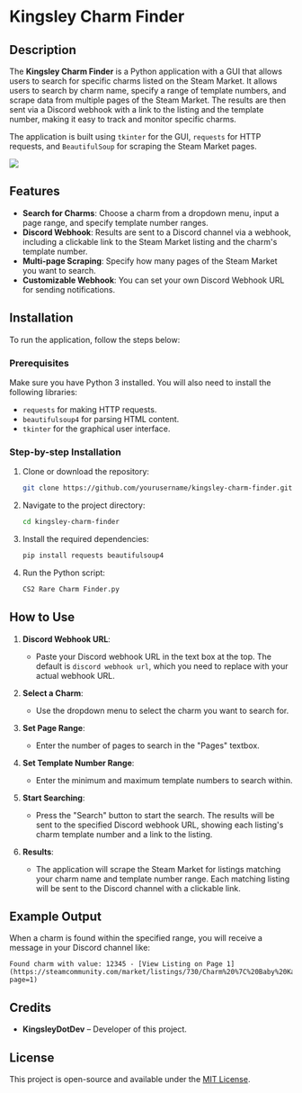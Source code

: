
# Kingsley Charm Finder

## Description

The **Kingsley Charm Finder** is a Python application with a GUI that allows users to search for specific charms listed on the Steam Market. It allows users to search by charm name, specify a range of template numbers, and scrape data from multiple pages of the Steam Market. The results are then sent via a Discord webhook with a link to the listing and the template number, making it easy to track and monitor specific charms.

The application is built using `tkinter` for the GUI, `requests` for HTTP requests, and `BeautifulSoup` for scraping the Steam Market pages.

![](https://i.imgur.com/xgamHhX.png)

## Features

- **Search for Charms**: Choose a charm from a dropdown menu, input a page range, and specify template number ranges.
- **Discord Webhook**: Results are sent to a Discord channel via a webhook, including a clickable link to the Steam Market listing and the charm's template number.
- **Multi-page Scraping**: Specify how many pages of the Steam Market you want to search.
- **Customizable Webhook**: You can set your own Discord Webhook URL for sending notifications.

## Installation

To run the application, follow the steps below:

### Prerequisites

Make sure you have Python 3 installed. You will also need to install the following libraries:

- `requests` for making HTTP requests.
- `beautifulsoup4` for parsing HTML content.
- `tkinter` for the graphical user interface.

### Step-by-step Installation

1. Clone or download the repository:
   ```bash
   git clone https://github.com/yourusername/kingsley-charm-finder.git
   ```

2. Navigate to the project directory:
   ```bash
   cd kingsley-charm-finder
   ```

3. Install the required dependencies:
   ```bash
   pip install requests beautifulsoup4
   ```

4. Run the Python script:
   ```bash
   CS2 Rare Charm Finder.py
   ```

## How to Use

1. **Discord Webhook URL**: 
   - Paste your Discord webhook URL in the text box at the top. The default is `discord webhook url`, which you need to replace with your actual webhook URL.
   
2. **Select a Charm**:
   - Use the dropdown menu to select the charm you want to search for.

3. **Set Page Range**:
   - Enter the number of pages to search in the "Pages" textbox.

4. **Set Template Number Range**:
   - Enter the minimum and maximum template numbers to search within.

5. **Start Searching**:
   - Press the "Search" button to start the search. The results will be sent to the specified Discord webhook URL, showing each listing's charm template number and a link to the listing.

6. **Results**:
   - The application will scrape the Steam Market for listings matching your charm name and template number range. Each matching listing will be sent to the Discord channel with a clickable link.

## Example Output

When a charm is found within the specified range, you will receive a message in your Discord channel like:

```
Found charm with value: 12345 - [View Listing on Page 1](https://steamcommunity.com/market/listings/730/Charm%20%7C%20Baby%20Karat%20CT?page=1)
```

## Credits

- **KingsleyDotDev** – Developer of this project.

## License

This project is open-source and available under the [MIT License](LICENSE).
